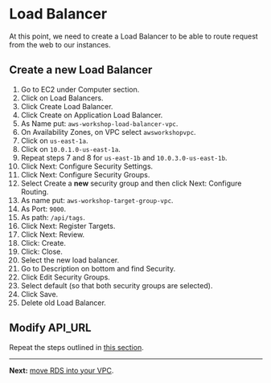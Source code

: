 # Load Balancer

At this point, we need to create a Load Balancer to be able to route request from the web to our instances.

## Create a new Load Balancer
1. Go to EC2 under Computer section.
2. Click on Load Balancers.
3. Click Create Load Balancer.
4. Click Create on Application Load Balancer.
5. As Name put: `aws-workshop-load-balancer-vpc`.
6. On Availability Zones, on VPC select `awsworkshopvpc`.
7. Click on `us-east-1a`.
8. Click on `10.0.1.0-us-east-1a`.
9. Repeat steps 7 and 8 for `us-east-1b` and `10.0.3.0-us-east-1b`.
10. Click Next: Configure Security Settings.
11. Click Next: Configure Security Groups.
12. Select Create a **new** security group and then click Next: Configure Routing.
13. As name put: `aws-workshop-target-group-vpc`.
14. As Port: `9000`.
15. As path: `/api/tags`.
16. Click Next: Register Targets.
17. Click Next: Review.
18. Click: Create.
19. Click: Close.
20. Select the new load balancer.
21. Go to Description on bottom and find Security.
22. Click Edit Security Groups.
23. Select default (so that both security groups are selected).
24. Click Save.
25. Delete old Load Balancer.

## Modify API_URL
Repeat the steps outlined in [this section](/workshop/elb-auto-scaling-group/03-finishing-up.md).

---
**Next:** [move RDS into your VPC](/workshop/vpc-subnets-bastion/05-RDS.md).